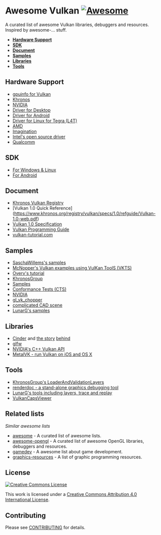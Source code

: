 # Awesome Vulkan [![Awesome](https://cdn.rawgit.com/sindresorhus/awesome/d7305f38d29fed78fa85652e3a63e154dd8e8829/media/badge.svg)](https://github.com/sindresorhus/awesome)

A curated list of awesome Vulkan libraries, debuggers and resources. Inspired by awesome-... stuff.

* **[Hardware Support](#hardware-support)**
* **[SDK](#sdk)**
* **[Document](#document)**  
* **[Samples](#samples)**  
* **[Libraries](#libraries)**
* **[Tools](#tools)**  

## Hardware Support
*  [gpuinfo for Vulkan](http://vulkan.gpuinfo.org/)
*  [Khronos](https://www.khronos.org/vulkan)
*  [NVIDIA](https://developer.nvidia.com/Vulkan)
 *  [Driver for Desktop](https://developer.nvidia.com/vulkan-driver)
 *  [Driver for Android](https://developer.nvidia.com/vulkan-android)
 *  [Driver for Linux for Tegra (L4T)](https://developer.nvidia.com/embedded/vulkan)
*  [AMD](http://gpuopen.com/gaming-product/vulkan/)
*  [Imagination](https://imgtec.com/tools/powervr-early-access-program/)
*  [Intel's open source driver](https://01.org/linuxgraphics/blogs/jekstrand/2016/open-source-vulkan-drivers-intel-hardware/)
*  [Qualcomm](https://developer.qualcomm.com/software/adreno-gpu-sdk/gpu)

## SDK
*  [For Windows & Linux](https://vulkan.lunarg.com/signin)
*  [For Android](https://developer.android.com/ndk/guides/graphics/index.html)

## Document
*  [Khronos Vulkan Registry](https://www.khronos.org/registry/vulkan/)
 *  [Vulkan 1.0 Quick Reference] (https://www.khronos.org/registry/vulkan/specs/1.0/refguide/Vulkan-1.0-web.pdf)
 *  [Vulkan 1.0 Specification](https://www.khronos.org/registry/vulkan/specs/1.0/pdf/vkspec.pdf)
*  [Vulkan Programming Guide](http://www.amazon.com/Vulkan-Programming-Guide-Official-Learning/dp/0134464540)
*  [vulkan-tutorial.com](http://vulkan-tutorial.com/)

## Samples
*  [SaschaWillems's samples](https://github.com/SaschaWillems/Vulkan)
*  [McNopper's Vulkan examples using VulKan ToolS (VKTS)](https://github.com/McNopper/Vulkan)
*  [Overv's tutorial](https://github.com/Overv/VulkanTutorial)
*  [KhronosGroup](https://github.com/KhronosGroup)
 *  [Samples](https://github.com/KhronosGroup/Vulkan-Samples)
 *  [Conformance Tests (CTS)](https://github.com/KhronosGroup/Vulkan-CTS)
*  [NVIDIA](https://github.com/nvpro-samples)
 *  [gl_vk_chopper](https://github.com/nvpro-samples/gl_vk_chopper)
 *  [complicated CAD scene](https://github.com/nvpro-samples/gl_vk_threaded_cadscene)
*  [LunarG's samples](https://github.com/LunarG/VulkanSamples)

## Libraries
*  [Cinder](https://github.com/cinder/Cinder) and [the story](https://libcinder.org/notes/vulkan)  [behind](https://forum.libcinder.org/#Topic/23286000002614007)
*  [glfw](https://github.com/glfw/glfw)
*  [NVIDIA's C++ Vulkan API](https://github.com/nvpro-pipeline/vkcpp)
*  [MetalVK - run Vulkan on iOS and OS X](https://moltengl.com/metalvk/)

## Tools
*  [KhronosGroup's LoaderAndValidationLayers](https://github.com/KhronosGroup/Vulkan-LoaderAndValidationLayers)
*  [renderdoc - a stand-alone graphics debugging tool](https://github.com/baldurk/renderdoc)
*  [LunarG's tools including layers, trace and replay](https://github.com/LunarG/VulkanTools)
*  [VulkanCapsViewer](https://github.com/SaschaWillems/VulkanCapsViewer)

## Related lists

*Similar awesome lists*
* [awesome](https://github.com/sindresorhus/awesome) - A curated list of awesome lists.
* [awesome-opengl](https://github.com/eug/awesome-opengl) - A curated list of awesome OpenGL libraries, debuggers and resources.
* [gamedev](https://github.com/ellisonleao/magictools) - A awesome list about game development.
* [graphics-resources](https://github.com/mattdesl/graphics-resources) - A list of graphic programming resources.

## License

[![Creative Commons License](http://i.creativecommons.org/l/by/4.0/88x31.png)](http://creativecommons.org/licenses/by/4.0/)

This work is licensed under a [Creative Commons Attribution 4.0 International License](http://creativecommons.org/licenses/by/4.0/).

## Contributing
Please see [CONTRIBUTING](https://github.com/vinjn/awesome-vulkan/blob/master/CONTRIBUTING.md) for details.
